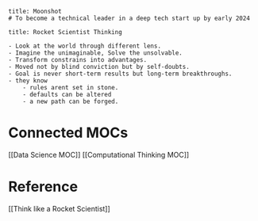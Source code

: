 

```ad-success
title: Moonshot
# To become a technical leader in a deep tech start up by early 2024
``````


```ad-important
title: Rocket Scientist Thinking

- Look at the world through different lens.
- Imagine the unimaginable, Solve the unsolvable.
- Transform constrains into advantages.
- Moved not by blind conviction but by self-doubts.
- Goal is never short-term results but long-term breakthroughs.
- they know 
	- rules arent set in stone.
	- defaults can be altered
	- a new path can be forged.

```



# Connected MOCs

[[Data Science MOC]]
[[Computational Thinking MOC]]


# Reference

[[Think like a Rocket Scientist]]
